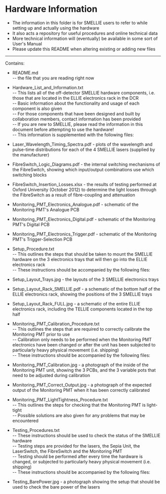 Hardware Information
=======

* The information in this folder is for SMELLIE users to refer to while setting up and actually using the hardware  
* It also acts a repository for useful procedures and online technical data  
* More technical information will (eventually) be available in some sort of User's Manual  
* Please update this README when altering existing or adding new files  

-------------------------


Contains:  

* README.md  
-- the file that you are reading right now  

* Hardware_List_and_Information.txt  
-- This lists all of the off-detector SMELLIE hardware components, i.e. those that are located in the ELLIE electronics rack in the DCR  
-- Basic information about the functionality and usage of each component is also given  
-- For those components that have been designed and built by collaboration members, contact information has been provided  
-- If you are new to SMELLIE, please read the information in this document before attempting to use the hardware!  
-- This information is supplemented with the following files:  

* Laser_Wavelength_Timing_Spectra.pdf - plots of the wavelength and pulse-time distributions for each of the 4 SMELLIE lasers (supplied by the manufacturer)  
* FibreSwitch_Logic_Diagrams.pdf - the internal switching mechanisms of the FibreSwitch, showing which input/output combinations use which switching blocks  
* FibreSwitch_Insertion_Losses.xlsx - the results of testing performed at Oxford University (October 2012) to determine the light losses through the FibreSwitch as a result of fibre-coupling and attenuation  
* Monitoring_PMT_Electronics_Analogue.pdf - schematic of the Monitoring PMT's Analogue PCB  
* Monitoring_PMT_Electronics_Digital.pdf - schematic of the Monitoring PMT's Digital PCB  
* Monitoring_PMT_Electronics_Trigger.pdf - schematic of the Monitoring PMT's Trigger-Selection PCB  

* Setup_Procedure.txt  
-- This outlines the steps that should be taken to mount the SMELLIE hardware on the 3 electronics trays that will then go into the ELLIE electronics rack  
-- These instructions should be accompanied by the following files:  

* Setup_Layout_Trays.jpg - the layouts of the 3 SMELLIE electronics trays  
* Setup_Layout_Rack_SMELLIE.pdf - a schematic of the bottom half of the ELLIE electronics rack, showing the positions of the 3 SMELLIE trays  
* Setup_Layout_Rack_FULL.jpg - a schematic of the entire ELLIE electronics rack, including the TELLIE components located in the top half  

* Monitoring_PMT_Calibration_Procedure.txt  
-- This outlines the steps that are required to correctly calibrate the Monitoring PMT prior to use  
-- Calibration only needs to be performed when the Monitoring PMT electronics have been changed or after the unit has been subjected to particularly heavy physical movement (i.e. shipping)  
-- These instructions should be accompanied by the following files:  

* Monitoring_PMT_Calibration.jpg - a photograph of the inside of the Monitoring PMT unit, showing the 3 PCBs, and the 3 variable pots that need to be adjusted during calibration  
* Monitoring_PMT_Correct_Output.jpg - a photograph of the expected output of the Monitoring PMT when it has been correctly calibrated  

* Monitoring_PMT_LightTightness_Procedure.txt  
-- This outlines the steps for checking that the Monitoring PMT is light-tight  
-- Possible solutions are also given for any problems that may be encountered  

* Testing_Procedures.txt  
-- These instructions should be used to check the status of the SMELLIE hardware  
-- Testing steps are provided for the lasers, the Sepia Unit, the LaserSwitch, the FibreSwitch and the Monitoring PMT  
-- Testing should be performed after every time the hardware is changed, or subjected to particularly heavy physical movement (i.e. shipping)  
-- These instructions should be accompanied by the following files:  

* Testing_BarePower.jpg - a photograph showing the setup that should be used to check the bare power of the lasers  
